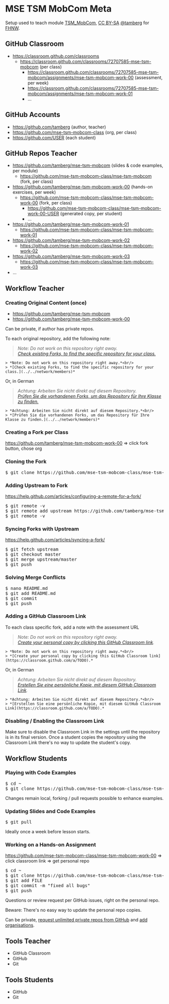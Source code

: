 # MSE TSM MobCom Meta
Setup used to teach module [TSM_MobCom](https://moodle.msengineering.ch/course/view.php?id=1451), [CC BY-SA](https://creativecommons.org/licenses/by-sa/4.0/) [@tamberg](https://twitter.com/tamberg) for [FHNW](https://www.fhnw.ch/).

## GitHub Classroom
* https://classroom.github.com/classrooms
  * https://classroom.github.com/classrooms/72707585-mse-tsm-mobcom (per class)
    * https://classroom.github.com/classrooms/72707585-mse-tsm-mobcom/assignments/mse-tsm-mobcom-work-00 (assessment, per week)
    * https://classroom.github.com/classrooms/72707585-mse-tsm-mobcom/assignments/mse-tsm-mobcom-work-01
    * ...

## GitHub Accounts
* https://github.com/tamberg (author, teacher)
* https://github.com/mse-tsm-mobcom-class (org, per class)
* https://github.com/USER (each student)

## GitHub Repos Teacher
* https://github.com/tamberg/mse-tsm-mobcom (slides &amp; code examples, per module)
  * https://github.com/mse-tsm-mobcom-class/mse-tsm-mobcom (fork, per class)
* https://github.com/tamberg/mse-tsm-mobcom-work-00 (hands-on exercises, per week)
  * https://github.com/mse-tsm-mobcom-class/mse-tsm-mobcom-work-00 (fork, per class)
    * https://github.com/mse-tsm-mobcom-class/mse-tsm-mobcom-work-00-USER (generated copy, per student)
    * ...
* https://github.com/tamberg/mse-tsm-mobcom-work-01
  * https://github.com/mse-tsm-mobcom-class/mse-tsm-mobcom-work-01
* https://github.com/tamberg/mse-tsm-mobcom-work-02
  * https://github.com/mse-tsm-mobcom-class/mse-tsm-mobcom-work-02
* https://github.com/tamberg/mse-tsm-mobcom-work-03
  * https://github.com/mse-tsm-mobcom-class/mse-tsm-mobcom-work-03
* ...

## Workflow Teacher
### Creating Original Content (once)
* https://github.com/tamberg/mse-tsm-mobcom
* https://github.com/tamberg/mse-tsm-mobcom-work-00

Can be private, if author has private repos.

To each original repository, add the following note:
> *Note: Do not work on this repository right away.*<br/>
> *[Check existing Forks, to find the specific repository for your class.](../../network/members)*

```
> *Note: Do not work on this repository right away.*<br/>
> *[Check existing Forks, to find the specific repository for your class.](../../network/members)*
```

Or, in German
> *Achtung: Arbeiten Sie nicht direkt auf diesem Repository.*<br/>
> *[Prüfen Sie die vorhandenen Forks, um das Repository für Ihre Klasse zu finden.](../../network/members)*

```
> *Achtung: Arbeiten Sie nicht direkt auf diesem Repository.*<br/>
> *[Prüfen Sie die vorhandenen Forks, um das Repository für Ihre Klasse zu finden.](../../network/members)*
```

### Creating a Fork per Class
https://github.com/tamberg/mse-tsm-mobcom-work-00 => click fork button, chose org

### Cloning the Fork
<pre>$ git clone https://github.com/mse-tsm-mobcom-class/mse-tsm-mobcom-work-xx</pre>

### Adding Upstream to Fork
https://help.github.com/articles/configuring-a-remote-for-a-fork/
<pre>$ git remote -v
$ git remote add upstream https://github.com/tamberg/mse-tsm-mobcom-work-xx
$ git remote -v</pre>

### Syncing Forks with Upstream
https://help.github.com/articles/syncing-a-fork/
<pre>$ git fetch upstream
$ git checkout master
$ git merge upstream/master
$ git push</pre>

### Solving Merge Conflicts
<pre>$ nano README.md
$ git add README.md
$ git commit
$ git push</pre>

### Adding a GitHub Classroom Link
To each class specific fork, add a note with the assessment URL
> *Note: Do not work on this repository right away.*<br/>
> *[Create your personal copy by clicking this GitHub Classroom link](https://classroom.github.com/a/TODO).*

```
> *Note: Do not work on this repository right away.*<br/>
> *[Create your personal copy by clicking this GitHub Classroom link](https://classroom.github.com/a/TODO).*
```

Or, in German
> *Achtung: Arbeiten Sie nicht direkt auf diesem Repository.*<br/>
> *[Erstellen Sie eine persönliche Kopie, mit diesem GitHub Classroom Link](https://classroom.github.com/a/TODO).*

```
> *Achtung: Arbeiten Sie nicht direkt auf diesem Repository.*<br/>
> *[Erstellen Sie eine persönliche Kopie, mit diesem GitHub Classroom Link](https://classroom.github.com/a/TODO).*
```

### Disabling / Enabling the Classroom Link
Make sure to disable the Classroom Link in the settings until the repository is in its final version. Once a student copies the repository using the Classroom Link there's no way to update the student's copy.

## Workflow Students
### Playing with Code Examples
<pre>$ cd ~
$ git clone https://github.com/mse-tsm-mobcom-class/mse-tsm-mobcom</pre>

Changes remain local, forking / pull requests possible to enhance examples.

### Updating Slides and Code Examples
<pre>$ git pull</pre>

Ideally once a week before lesson starts.

### Working on a Hands-on Assignment
https://github.com/mse-tsm-mobcom-class/mse-tsm-mobcom-work-00 => click classroom link => get personal repo
<pre>$ cd ~
$ git clone https://github.com/mse-tsm-mobcom-class/mse-tsm-mobcom-work-00-USER
$ git add FILE
$ git commit -m "fixed all bugs"
$ git push</pre>

Questions or review request per GitHub issues, right on the personal repo.

Beware: There's no easy way to update the personal repo copies.

Can be private, [request unlimited private repos from GitHub](https://education.github.com/discount_requests/new) and [add organisations](https://education.github.com/benefits).

## Tools Teacher
* GitHub Classroom
* GitHub
* Git

## Tools Students
* GitHub
* Git
